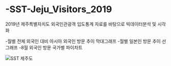 # -SST-Jeju_Visitors_2019
2019년 제주특별자치도 외국인관광객 입도통계 자료를 바탕으로 빅데이터분석 및 시각화

-월별 전체 외국인 대비 아시아 외국인 방문 추이 막대그래프
-월별 일본인 방문 추이 선그래프
-8월 외국인 방문 국가별 파이차트

![SST 제주도](https://user-images.githubusercontent.com/51108960/127647999-bbfea969-e756-4a8f-bc58-8529b83b0d43.png)
